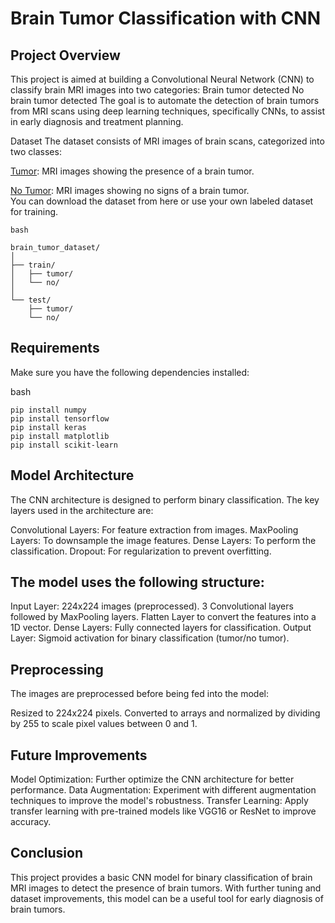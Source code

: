 # Brain Tumor Classification with CNN

## Project Overview
This project is aimed at building a Convolutional Neural Network (CNN) to classify brain MRI images into two categories:
Brain tumor detected
No brain tumor detected
The goal is to automate the detection of brain tumors from MRI scans using deep learning techniques, specifically CNNs, to assist in early diagnosis and treatment planning.

Dataset
The dataset consists of MRI images of brain scans, categorized into two classes:

<a href="https://drive.google.com/drive/folders/1UH61lf55bBR-jEQ6u9GdpkT_aFo3MNaW?usp=drive_link">Tumor</a>: MRI images showing the presence of a brain tumor.

<a href="https://drive.google.com/drive/folders/1SDuVwytGl6HHAsi-2NTUuiO2zMOvtxPb?usp=drive_link">No Tumor</a>: MRI images showing no signs of a brain tumor.
<br>
You can download the dataset from here or use your own labeled dataset for training.

```Dataset Structure:
bash

brain_tumor_dataset/
│
├── train/
│   ├── tumor/
│   └── no/
│
└── test/
    ├── tumor/
    └── no/
```
## Requirements

Make sure you have the following dependencies installed:

bash
```
pip install numpy
pip install tensorflow
pip install keras
pip install matplotlib
pip install scikit-learn
```
## Model Architecture

The CNN architecture is designed to perform binary classification. The key layers used in the architecture are:

Convolutional Layers: For feature extraction from images.
MaxPooling Layers: To downsample the image features.
Dense Layers: To perform the classification.
Dropout: For regularization to prevent overfitting.

## The model uses the following structure:

Input Layer: 224x224 images (preprocessed).
3 Convolutional layers followed by MaxPooling layers.
Flatten Layer to convert the features into a 1D vector.
Dense Layers: Fully connected layers for classification.
Output Layer: Sigmoid activation for binary classification (tumor/no tumor).

## Preprocessing

The images are preprocessed before being fed into the model:

Resized to 224x224 pixels.
Converted to arrays and normalized by dividing by 255 to scale pixel values between
0 and 1.

## Future Improvements

Model Optimization: Further optimize the CNN architecture for better performance.
Data Augmentation: Experiment with different augmentation techniques to improve the model's robustness.
Transfer Learning: Apply transfer learning with pre-trained models like VGG16 or ResNet to improve accuracy.
<br>
## Conclusion
This project provides a basic CNN model for binary classification of brain MRI images to detect the presence of brain tumors. With further tuning and dataset improvements, this model can be a useful tool for early diagnosis of brain tumors.
